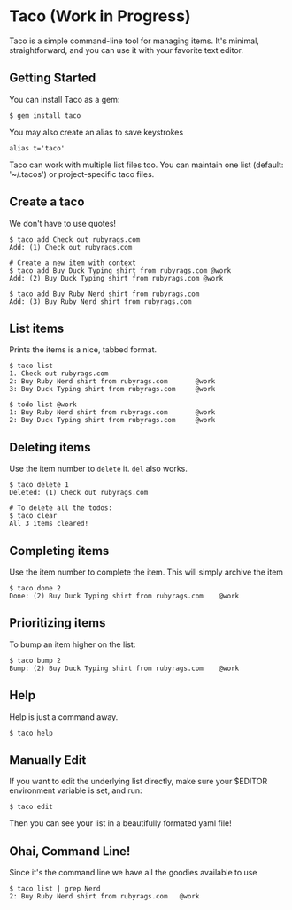 Taco (Work in Progress)
==========

Taco is a simple command-line tool for managing items. It's minimal,
straightforward, and you can use it with your favorite text editor.

Getting Started
----------
You can install Taco as a gem:

    $ gem install taco

You may also create an alias to save keystrokes

    alias t='taco'

Taco can work with multiple list files too.  You can maintain one list
(default: '~/.tacos') or project-specific taco files.

Create a taco
--------
We don't have to use quotes!

    $ taco add Check out rubyrags.com
    Add: (1) Check out rubyrags.com

    # Create a new item with context
    $ taco add Buy Duck Typing shirt from rubyrags.com @work
    Add: (2) Buy Duck Typing shirt from rubyrags.com @work

    $ taco add Buy Ruby Nerd shirt from rubyrags.com
    Add: (3) Buy Ruby Nerd shirt from rubyrags.com

List items
----------
Prints the items is a nice, tabbed format.

    $ taco list
    1. Check out rubyrags.com
    2: Buy Ruby Nerd shirt from rubyrags.com       @work
    3: Buy Duck Typing shirt from rubyrags.com     @work

    $ todo list @work
    1: Buy Ruby Nerd shirt from rubyrags.com       @work
    2: Buy Duck Typing shirt from rubyrags.com     @work

Deleting items
----------
Use the item number to `delete` it. `del` also works.

    $ taco delete 1
    Deleted: (1) Check out rubyrags.com

    # To delete all the todos:
    $ taco clear
    All 3 items cleared!

Completing items
----------
Use the item number to complete the item.  This will simply archive the item

    $ taco done 2
    Done: (2) Buy Duck Typing shirt from rubyrags.com    @work

Prioritizing items
----------
To bump an item higher on the list:

    $ taco bump 2
    Bump: (2) Buy Duck Typing shirt from rubyrags.com    @work

Help
----------
Help is just a command away.

    $ taco help

Manually Edit
----------
If you want to edit the underlying list directly, make sure your $EDITOR
environment variable is set, and run:

    $ taco edit

Then you can see your list in a beautifully formated yaml file!

Ohai, Command Line!
----------
Since it's the command line we have all the goodies available to use

    $ taco list | grep Nerd
    2: Buy Ruby Nerd shirt from rubyrags.com   @work




